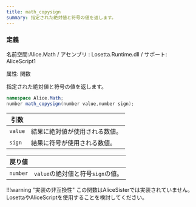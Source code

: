 ```yaml
---
title: math_copysign
summary: 指定された絶対値と符号の値を返します。
---
```


### 定義
名前空間:Alice.Math / アセンブリ : Losetta.Runtime.dll / サポート: AliceScript1

属性: 関数

指定された絶対値と符号の値を返します。

```cs title="AliceScript"
namespace Alice.Math;
number math_copysign(number value,number sign);
```

|引数| |
|-|-|
|`value`|結果に絶対値が使用される数値。|
|`sign`|結果に符号が使用される数値。|

|戻り値| |
|-|-|
|`number`|`value`の絶対値と符号`sign`の値。|

!!!warning "実装の非互換性"
    この関数はAliceSisterでは実装されていません。LosettaやAliceScriptを使用することを検討してください。